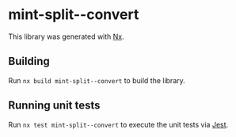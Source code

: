 # mint-split--convert

This library was generated with [Nx](https://nx.dev).

## Building

Run `nx build mint-split--convert` to build the library.

## Running unit tests

Run `nx test mint-split--convert` to execute the unit tests via [Jest](https://jestjs.io).
